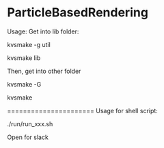 ParticleBasedRendering
======================

Usage: 
Get into lib folder:

kvsmake -g util

kvsmake lib



Then, get into other folder

kvsmake -G

kvsmake

======================
Usage for shell script:

./run/run_xxx.sh


Open for slack